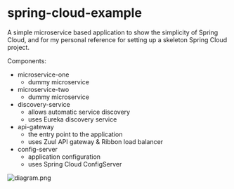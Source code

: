 # spring-cloud-example

A simple microservice based application to show the simplicity of Spring Cloud, and for my personal reference for setting up a skeleton Spring Cloud project.

Components:

* microservice-one
    * dummy microservice
* microservice-two
    * dummy microservice
* discovery-service
    * allows automatic service discovery
	* uses Eureka discovery service
* api-gateway
	* the entry point to the application
    * uses Zuul API gateway & Ribbon load balancer
* config-server
    * application configuration
    * uses Spring Cloud ConfigServer


![diagram.png](diagram.png)
